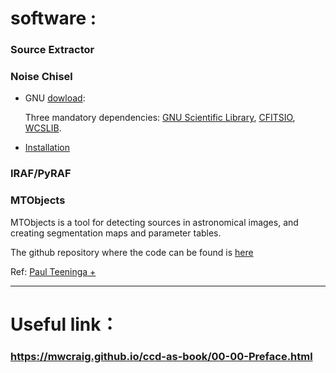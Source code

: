 # software :

### Source Extractor

### Noise Chisel

* GNU [dowload](https://www.gnu.org/software/gnuastro/):

   Three mandatory dependencies: [GNU Scientific Library](http://ftp.rediris.es/mirror/GNU/gsl/), [CFITSIO](https://www.gnu.org/software/gnuastro/manual/html_node/CFITSIO.html), [WCSLIB](https://www.gnu.org/software/gnuastro/manual/html_node/WCSLIB.html).

* [Installation](https://gitlab.com/makhlaghi/reproducible-paper/blob/master/README-hacking.md)

### IRAF/PyRAF

### MTObjects

   MTObjects is a tool for detecting sources in astronomical images, and creating segmentation maps and parameter tables.
   
   The github repository where the code can be found is [here](https://github.com/CarolineHaigh/mtobjects)
   
   Ref: [Paul Teeninga +](https://www.degruyter.com/downloadpdf/j/mathm.2016.1.issue-1/mathm-2016-0006/mathm-2016-0006.pdf)
***

# Useful link：

### https://mwcraig.github.io/ccd-as-book/00-00-Preface.html
